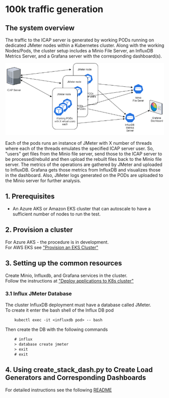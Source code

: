 # 100k traffic generation

## The system overview

The traffic to the ICAP server is generated by working PODs running on dedicated JMeter nodes within a Kubernetes cluster. Along with the working Nodes/Pods, the cluster setup includes a Minio File Server, an InfluxDB Metrics Server, and a Grafana server with the corresponding dashboard(s).

![traffic](docs/pngs/jmeter-test.png)

Each of the pods runs an instance of JMeter with X number of threads where each of the threads emulates the specified ICAP server user. So, "users" get files from the Minio file server, send those to the ICAP server to be processed/rebuild and then upload the rebuilt files back to the Minio file server. The metrics of the operations are gathered by JMeter and uploaded to InfluxDB. Grafana gets those metrics from InfluxDB and visualizes those in the dashboard.
Also, JMeter logs generated on the PODs are uploaded to the Minio server for further analysis.

## 1. Prerequisites

- An Azure AKS or Amazon EKS cluster  that can autoscale to have a sufficient number of nodes to run the test.

## 2. Provision a cluster

For Azure AKS - the procedure is in development.<br/>
For AWS EKS see ["Provision an EKS Cluster"](deployment/terraform/eks/README.md)

## 3. Setting up the common resources
Create Minio, Influxdb, and Grafana services in the cluster.<br/>
Follow the instructions at ["Deploy applications to K8s cluster"](deployment/kubernetes/common_resources/README.md)

### 3.1 Influx JMeter Database
The cluster InfluxDB deployment must have a database called JMeter.<br/>
To create it enter the bash shell of the Influx DB pod
```
    kubectl exec -it <influxdb pod> -- bash
```
Then create the DB with the following commands
```
    # influx
    > database create jmeter
    > exit
    # exit
```
## 4. Using create_stack_dash.py to Create Load Generators and Corresponding Dashboards
For detailed instructions see the following [README](src/controller/docker-jmeter-c-icap/README.md)
